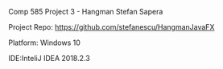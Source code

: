 Comp 585 Project 3 - Hangman
Stefan Sapera

Project Repo:
https://github.com/stefanescu/HangmanJavaFX

Platform: Windows 10

IDE:InteliJ IDEA 2018.2.3

